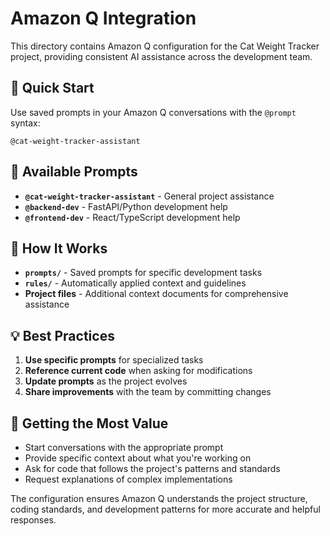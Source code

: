# Amazon Q Integration

This directory contains Amazon Q configuration for the Cat Weight Tracker project, providing consistent AI assistance across the development team.

## 🚀 Quick Start

Use saved prompts in your Amazon Q conversations with the `@prompt` syntax:

```text
@cat-weight-tracker-assistant
```

## 📁 Available Prompts

- **`@cat-weight-tracker-assistant`** - General project assistance
- **`@backend-dev`** - FastAPI/Python development help
- **`@frontend-dev`** - React/TypeScript development help

## 🔧 How It Works

- **`prompts/`** - Saved prompts for specific development tasks
- **`rules/`** - Automatically applied context and guidelines
- **Project files** - Additional context documents for comprehensive assistance

## 💡 Best Practices

1. **Use specific prompts** for specialized tasks
2. **Reference current code** when asking for modifications
3. **Update prompts** as the project evolves
4. **Share improvements** with the team by committing changes

## 🎯 Getting the Most Value

- Start conversations with the appropriate prompt
- Provide specific context about what you're working on
- Ask for code that follows the project's patterns and standards
- Request explanations of complex implementations

The configuration ensures Amazon Q understands the project structure, coding standards, and development patterns for more accurate and helpful responses.
